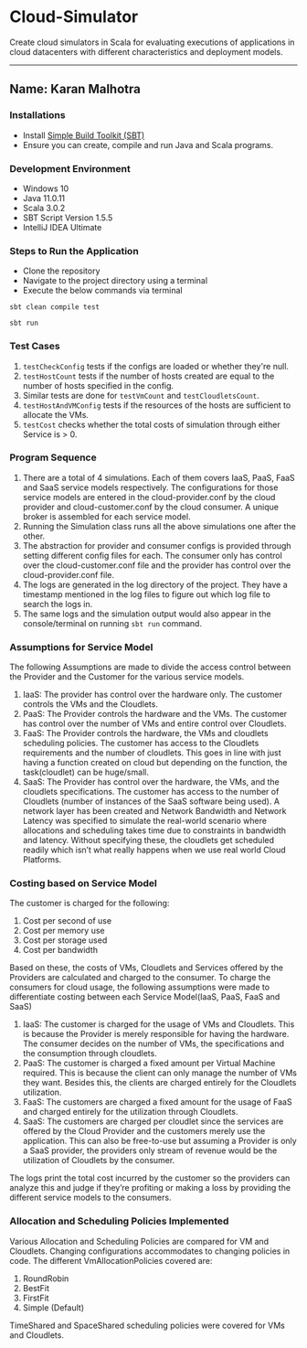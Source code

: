 # Cloud-Simulator
Create cloud simulators in Scala for evaluating executions of applications in cloud datacenters with different characteristics and deployment models.

---
Name: Karan Malhotra
---

### Installations
+ Install [Simple Build Toolkit (SBT)](https://www.scala-sbt.org/1.x/docs/index.html)
+ Ensure you can create, compile and run Java and Scala programs.

### Development Environment
+ Windows 10
+ Java 11.0.11
+ Scala 3.0.2
+ SBT Script Version 1.5.5
+ IntelliJ IDEA Ultimate

### Steps to Run the Application
+ Clone the repository
+ Navigate to the project directory using a terminal
+ Execute the below commands via terminal
```
sbt clean compile test
```
```
sbt run
```

### Test Cases
1. `testCheckConfig` tests if the configs are loaded or whether they're null.
2. `testHostCount` tests if the number of hosts created are equal to the number of hosts specified in the config.
3. Similar tests are done for `testVmCount` and `testCloudletsCount`.
4. `testHostAndVMConfig` tests if the resources of the hosts are sufficient to allocate the VMs.
5. `testCost` checks whether the total costs of simulation through either Service is > 0.

### Program Sequence
1. There are a total of 4 simulations. Each of them covers IaaS, PaaS, FaaS and SaaS service models respectively. The configurations for those service models are entered in the cloud-provider.conf by the cloud provider and cloud-customer.conf by the cloud consumer. A unique broker is assembled for each service model.
2.	Running the Simulation class runs all the above simulations one after the other.
3.  The abstraction for provider and consumer configs is provided through setting different config files for each. The consumer only has control over the cloud-customer.conf file and the provider has control over the cloud-provider.conf file.
4.	The logs are generated in the log directory of the project. They have a timestamp mentioned in the log files to figure out which log file to search the logs in.
5.	The same logs and the simulation output would also appear in the console/terminal on running `sbt run` command.

### Assumptions for Service Model
The following Assumptions are made to divide the access control between the Provider and the Customer for the various service models.
1. IaaS: The provider has control over the hardware only. The customer controls the VMs and the Cloudlets.
2. PaaS: The Provider controls the hardware and the VMs. The customer has control over the number of VMs and entire control over Cloudlets.
3. FaaS: The Provider controls the hardware, the VMs and cloudlets scheduling policies. The customer has access to the Cloudlets requirements and the number of cloudlets. This goes in line with just having a function created on cloud but depending on the function, the task(cloudlet) can be huge/small.
4. SaaS: The Provider has control over the hardware, the VMs, and the cloudlets specifications. The customer has access to the number of Cloudlets (number of instances of the SaaS software being used).
A network layer has been created and Network Bandwidth and Network Latency was specified to simulate the real-world scenario where allocations and scheduling takes time due to constraints in bandwidth and latency. Without specifying these, the cloudlets get scheduled readily which isn’t what 
really happens when we use real world Cloud Platforms.
### Costing based on Service Model
The customer is charged for the following:
1. Cost per second of use
2. Cost per memory use
3. Cost per storage used
4. Cost per bandwidth

Based on these, the costs of VMs, Cloudlets and Services offered by the Providers are calculated and charged to the consumer.
To charge the consumers for cloud usage, the following assumptions were made to differentiate costing between each Service Model(IaaS, PaaS, FaaS and SaaS)
1.	IaaS: The customer is charged for the usage of VMs and Cloudlets. This is because the Provider is merely responsible for having the hardware. The consumer decides on the number of VMs, the specifications and the consumption through cloudlets.
2.	PaaS: The customer is charged a fixed amount per Virtual Machine required. This is because the client can only manage the number of VMs they want. Besides this, the clients are charged entirely for the Cloudlets utilization.
3.	FaaS: The customers are charged a fixed amount for the usage of FaaS and charged entirely for the utilization through Cloudlets.
4.	SaaS: The customers are charged per cloudlet since the services are offered by the Cloud Provider and the customers merely use the application. This can also be free-to-use but assuming a Provider is only a SaaS provider, the providers only stream of revenue would be the utilization of Cloudlets by the consumer.

The logs print the total cost incurred by the customer so the providers can analyze this and judge if they’re profiting or making a loss by providing the different service models to the consumers.
### Allocation and Scheduling Policies Implemented
Various Allocation and Scheduling Policies are compared for VM and Cloudlets.
Changing configurations accommodates to changing policies in code.
The different VmAllocationPolicies covered are:
1.	RoundRobin
2.	BestFit
3.	FirstFit
4.	Simple (Default)

TimeShared and SpaceShared scheduling policies were covered for VMs and Cloudlets.

